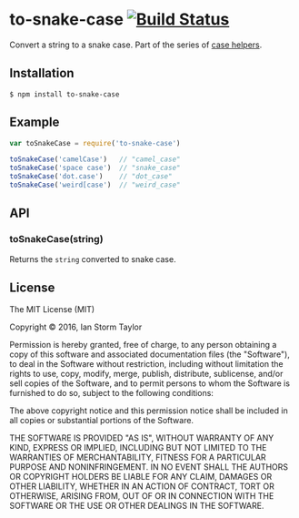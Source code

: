 
# to-snake-case [![Build Status](https://travis-ci.org/ianstormtaylor/to-snake-case.svg?branch=master)](https://travis-ci.org/ianstormtaylor/to-snake-case)

Convert a string to a snake case. Part of the series of [case helpers](https://github.com/ianstormtaylor/to-case).


## Installation

```
$ npm install to-snake-case
```


## Example

```js
var toSnakeCase = require('to-snake-case')

toSnakeCase('camelCase')   // "camel_case"
toSnakeCase('space case')  // "snake_case"
toSnakeCase('dot.case')    // "dot_case"
toSnakeCase('weird[case')  // "weird_case"
```


## API

### toSnakeCase(string)
  
Returns the `string` converted to snake case.


## License

The MIT License (MIT)

Copyright &copy; 2016, Ian Storm Taylor

Permission is hereby granted, free of charge, to any person obtaining a copy of this software and associated documentation files (the "Software"), to deal in the Software without restriction, including without limitation the rights to use, copy, modify, merge, publish, distribute, sublicense, and/or sell copies of the Software, and to permit persons to whom the Software is furnished to do so, subject to the following conditions:

The above copyright notice and this permission notice shall be included in all copies or substantial portions of the Software.

THE SOFTWARE IS PROVIDED "AS IS", WITHOUT WARRANTY OF ANY KIND, EXPRESS OR IMPLIED, INCLUDING BUT NOT LIMITED TO THE WARRANTIES OF MERCHANTABILITY, FITNESS FOR A PARTICULAR PURPOSE AND NONINFRINGEMENT. IN NO EVENT SHALL THE AUTHORS OR COPYRIGHT HOLDERS BE LIABLE FOR ANY CLAIM, DAMAGES OR OTHER LIABILITY, WHETHER IN AN ACTION OF CONTRACT, TORT OR OTHERWISE, ARISING FROM, OUT OF OR IN CONNECTION WITH THE SOFTWARE OR THE USE OR OTHER DEALINGS IN THE SOFTWARE.
